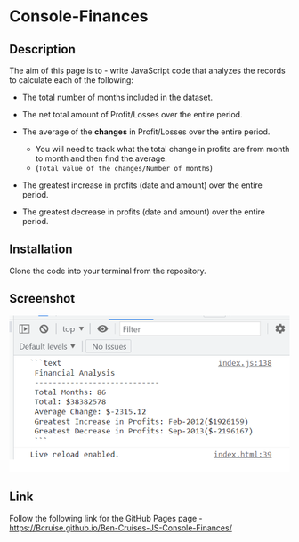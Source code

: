 # Console-Finances

## Description

The aim of this page is to - write JavaScript code that analyzes the records to calculate each of the following:

* The total number of months included in the dataset.

* The net total amount of Profit/Losses over the entire period.

* The average of the **changes** in Profit/Losses over the entire period.
  * You will need to track what the total change in profits are from month to month and then find the average.
  * (`Total value of the changes/Number of months`)

* The greatest increase in profits (date and amount) over the entire period.

* The greatest decrease in profits (date and amount) over the entire period.

## Installation

Clone the code into your terminal from the repository.

## Screenshot
![alt text](https://github.com/Bcruise/Ben-Cruises-JS-Console-Finances/blob/main/images/Console.png)

## Link
Follow the following link for the GitHub Pages page - https://Bcruise.github.io/Ben-Cruises-JS-Console-Finances/